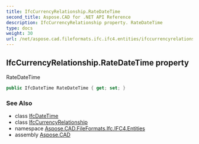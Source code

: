 ```yaml
---
title: IfcCurrencyRelationship.RateDateTime
second_title: Aspose.CAD for .NET API Reference
description: IfcCurrencyRelationship property. RateDateTime
type: docs
weight: 30
url: /net/aspose.cad.fileformats.ifc.ifc4.entities/ifccurrencyrelationship/ratedatetime/
---
```

## IfcCurrencyRelationship.RateDateTime property

RateDateTime

```csharp
public IfcDateTime RateDateTime { get; set; }
```

### See Also

* class [IfcDateTime](../../../aspose.cad.fileformats.ifc.ifc4.types/ifcdatetime/)
* class [IfcCurrencyRelationship](../)
* namespace [Aspose.CAD.FileFormats.Ifc.IFC4.Entities](../../ifccurrencyrelationship/)
* assembly [Aspose.CAD](../../../)



